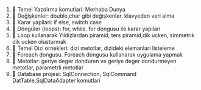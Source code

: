 1. 📍 Temel Yazdirma komutlari: Merhaba Dunya
2. 📍 Değişkenler: double,char gibi değişkenler. klavyeden veri alma
3. 📍 Karar yapilari: if else, switch case
4. 📍 Döngüler (loops): for, while. for dongusu ile karar yapilari
5. 📍 Loop kullanarak Yildizlardan piramid, ters piramid,dik ucken, simmetrik dik ucken olusturmak
6. 📍 Temel Dizi ornekleri: dizi metotlar, dizideki elemanlari listeleme
7. 📍 Foreach dongusu. Foreach dongusu kullanarak uygulama yapmak
8. 📍 Metotlar: geriye deger donduren ve geriye deger dondurmeyen metotlar, parametrli metotlar
9. 📍 Database projesi: SqlConnection, SqlCommand DatTable,SqlDataAdapter komutlari
